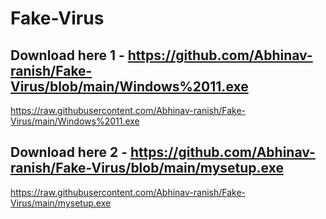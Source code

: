 # Fake-Virus

## Download here 1 - https://github.com/Abhinav-ranish/Fake-Virus/blob/main/Windows%2011.exe
https://raw.githubusercontent.com/Abhinav-ranish/Fake-Virus/main/Windows%2011.exe
## Download here 2 - https://github.com/Abhinav-ranish/Fake-Virus/blob/main/mysetup.exe
https://raw.githubusercontent.com/Abhinav-ranish/Fake-Virus/main/mysetup.exe

